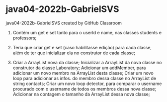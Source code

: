 # java04-2022b-GabrielSVS
java04-2022b-GabrielSVS created by GitHub Classroom

1) Contém um get e set tanto para o userId e name, nas classes students e professors;

2) Teria que criar get e set (caso habilitasse edição) para cada classe, além de ter que inicializar ela no construtor de cada classe;

3) Criar a ArrayList nova da classe;
   Inicializar a ArrayList da nova classe no construtor da classe Laboratory;
   Adicionar um addMember, para adicionar um novo membro na ArrayList desta classe;
   Criar um novo loop para adicionar as infos. do membro dessa classe no ArrayList de string contacts;
   Criar um novo loop detector, para comparar o username procurado com o username de todos os membros dessa nova classe;
   Adicionar na contagem o tamanho da ArrayList dessa nova classe;
